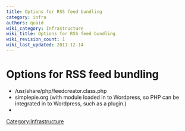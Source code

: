 ```yaml
---
title: Options for RSS feed bundling
category: infra
authors: quaid
wiki_category: Infrastructure
wiki_title: Options for RSS feed bundling
wiki_revision_count: 1
wiki_last_updated: 2011-12-14
---
```


# Options for RSS feed bundling

*   /usr/share/php/feedcreator.class.php
*   simplepie.org (with module loaded in to Wordpress, so PHP can be integrated in to Wordpress, such as a plugin.)
*   

<Category:Infrastructure>
